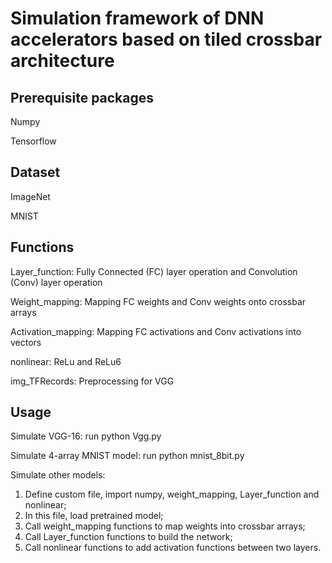 # Simulation framework of DNN accelerators based on tiled crossbar architecture
## Prerequisite packages
Numpy

Tensorflow
## Dataset
ImageNet

MNIST
## Functions
Layer_function: Fully Connected (FC) layer operation and Convolution (Conv) layer operation

Weight_mapping: Mapping FC weights and Conv weights onto crossbar arrays

Activation_mapping: Mapping FC activations and Conv activations into vectors

nonlinear: ReLu and ReLu6

img_TFRecords: Preprocessing for VGG

## Usage
Simulate VGG-16: run python Vgg.py

Simulate 4-array MNIST model: run python mnist_8bit.py

Simulate other models:
1. Define custom file, import numpy, weight_mapping, Layer_function and nonlinear;
2. In this file, load pretrained model;
3. Call weight_mapping functions to map weights into crossbar arrays;
4. Call Layer_function functions to build the network;
5. Call nonlinear functions to add activation functions between two layers.
